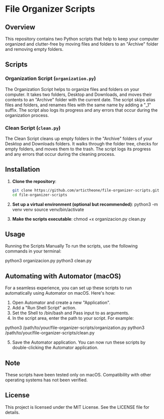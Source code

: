 # File Organizer Scripts

## Overview

This repository contains two Python scripts that help to keep your computer organized and clutter-free by moving files and folders to an "Archive" folder and removing empty folders.

## Scripts

### Organization Script (`organization.py`)

The Organization Script helps to organize files and folders on your computer. It takes two folders, Desktop and Downloads, and moves their contents to an "Archive" folder with the current date. The script skips alias files and folders, and renames files with the same name by adding a "_1" suffix. The script also logs its progress and any errors that occur during the organization process.

### Clean Script (`clean.py`)

The Clean Script cleans up empty folders in the "Archive" folders of your Desktop and Downloads folders. It walks through the folder tree, checks for empty folders, and moves them to the trash. The script logs its progress and any errors that occur during the cleaning process.

## Installation

1. **Clone the repository**:
   ```bash
   git clone https://github.com/artictheone/file-organizer-scripts.git
   cd file-organizer-scripts

2. **Set up a virtual environment (optional but recommended)**:
    python3 -m venv venv
    source venv/bin/activate

3. **Make the scripts executable**:
    chmod +x organizacion.py clean.py

## Usage
Running the Scripts Manually
To run the scripts, use the following commands in your terminal:

python3 organizacion.py
python3 clean.py

## Automating with Automator (macOS)
For a seamless experience, you can set up these scripts to run automatically using Automator on macOS. Here's how:

1. Open Automator and create a new "Application".
2. Add a "Run Shell Script" action.
3. Set the Shell to /bin/bash and Pass input to as arguments.
4. In the script area, enter the path to your script. For example:

python3 /path/to/your/file-organizer-scripts/organization.py
python3 /path/to/your/file-organizer-scripts/clean.py

5. Save the Automator application.
You can now run these scripts by double-clicking the Automator application.

## Note
These scripts have been tested only on macOS. Compatibility with other operating systems has not been verified.

## License
This project is licensed under the MIT License. See the LICENSE file for details.
